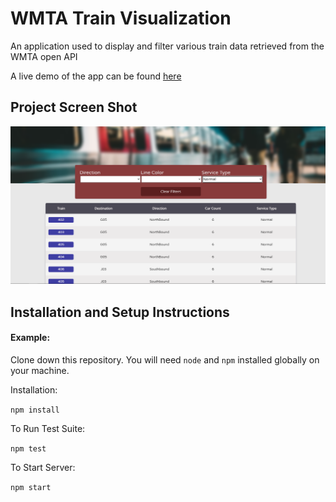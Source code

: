 # WMTA Train Visualization

An application used to display and filter various train data retrieved from the WMTA open API

A live demo of the app can be found [here](https://wmta-trains.netlify.app/)

## Project Screen Shot

![screenshot](https://github.com/jylisondra/train-positions/blob/main/trian-positions-ss.png)

## Installation and Setup Instructions

#### Example:

Clone down this repository. You will need `node` and `npm` installed globally on your machine.

Installation:

`npm install`

To Run Test Suite:

`npm test`

To Start Server:

`npm start`
